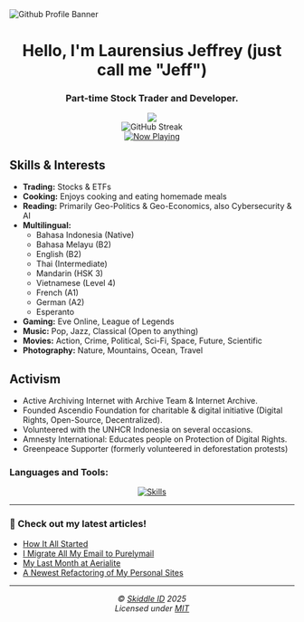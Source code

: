 <img src="https://nocache.advaith.workers.dev/?url=https://cdn.skiddle.id/github/profile.webp" alt="Github Profile Banner">

<h1 align="center">Hello, I'm Laurensius Jeffrey (just call me "Jeff")</h1>
<h3 align="center">Part-time Stock Trader and Developer.</h3>

<div align="center">
    <img src="https://wakapi.dev/api/badge/skiddle/interval:any?label=Coding%20Time"><br>
    <img align="center" src="https://streak.skiddle.my.id?user=arcestia" alt="GitHub Streak" /><br>
    <a href="https://www.last.fm/user/arcestia">
      <img src="https://skiddle.blue/lastfm.svg" alt="Now Playing">
    </a>
</div>

## Skills & Interests

- **Trading:** Stocks & ETFs
- **Cooking:** Enjoys cooking and eating homemade meals
- **Reading:** Primarily Geo-Politics & Geo-Economics, also Cybersecurity & AI
- **Multilingual:**
    - Bahasa Indonesia (Native)
    - Bahasa Melayu (B2)
    - English (B2)
    - Thai (Intermediate)
    - Mandarin (HSK 3)
    - Vietnamese (Level 4)
    - French (A1)
    - German (A2)
    - Esperanto
- **Gaming:** Eve Online, League of Legends
- **Music:** Pop, Jazz, Classical (Open to anything)
- **Movies:** Action, Crime, Political, Sci-Fi, Space, Future, Scientific
- **Photography:** Nature, Mountains, Ocean, Travel

## Activism

- Active Archiving Internet with Archive Team & Internet Archive.
- Founded Ascendio Foundation for charitable & digital initiative (Digital Rights, Open-Source, Decentralized).
- Volunteered with the UNHCR Indonesia on several occasions.
- Amnesty International: Educates people on Protection of Digital Rights.
- Greenpeace Supporter (formerly volunteered in deforestation protests)

<h3 align="left">Languages and Tools:</h3>
<p align="center">
  <a href="https://skillicons.dev">
    <img src="https://skillicons.dev/icons?i=typescript,js,python,go,ruby,rust,php,nodejs,react,nextjs,vue,nuxtjs,remix,symfony,laravel,tailwind,prisma,postgresql,mongodb,mysql,redis,firebase,docker,kubernetes,aws,gcp,azure,heroku,linux,bash,git,github,vscode,idea,figma,blender" alt="Skills">
  </a>
</p>

------

### 📝 Check out my latest articles!
<!-- BLOG-POST-LIST:START -->
- [How It All Started](https://skiddle.id/posts/3lzyaaxwvgg2e/)
- [I Migrate All My Email to Purelymail](https://skiddle.id/posts/3lzita3vuqy2f/)
- [My Last Month at Aerialite](https://skiddle.id/posts/3lz6nxxqb6s2x/)
- [A Newest Refactoring of My Personal Sites](https://skiddle.id/posts/3lyutoqgvqh2k/)
<!-- BLOG-POST-LIST:END -->

------

<!-- License + Copyright -->
<p  align="center">
  <i>© <a href="https://skiddle.id">Skiddle ID</a> 2025</i><br>
  <i>Licensed under <a href="https://gist.github.com/arcestia/dc2bef037daf25773cb972b69d22be09">MIT</a></i>
</p>
